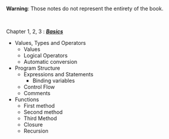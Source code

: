 __Warning__: Those notes do not represent the entirety of the book. 
 
 &nbsp;

Chapter 1, 2, 3 : [___Basics___](https://github.com/GandalfTea/Notebooks/blob/master/JavaScript/Eloquent%20Javascript/Basics.md)
 
 * Values, Types and Operators
 	*  Values
 	*  Logical Operators
 	*  Automatic conversion
 * Program Structure
 	* Expressions and Statements
 		* Binding variables
 	* Control Flow
 	* Comments
 * Functions
 	* First method
 	* Second method
 	* Third Method
 	* Closure
 	* Recursion
